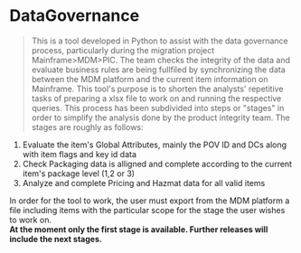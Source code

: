 # DataGovernance
> This is a tool developed in Python to assist with the data governance process, particularly during the migration project Mainframe>MDM>PIC. The team checks the integrity of the data and evaluate business rules are being fullfiled by synchronizing the data between the MDM platform and the current item information on Mainframe. This tool's purpose is to shorten the analysts' repetitive tasks of preparing a xlsx file to work on and running the respective queries.
This process has been subdivided into steps or "stages" in order to simplify the analysis done by the product integrity team. The stages are roughly as follows:
1. Evaluate the item's Global Attributes, mainly the POV ID and DCs along with item flags and key id data
2. Check Packaging data is alligned and complete according to the current item's package level (1,2 or 3)
3. Analyze and complete Pricing and Hazmat data for all valid items

In order for the tool to work, the user must export from the MDM platform a file including items with the particular scope for the stage the user wishes to work on.  
**At the moment only the first stage is available. Further releases will include the next stages.**
